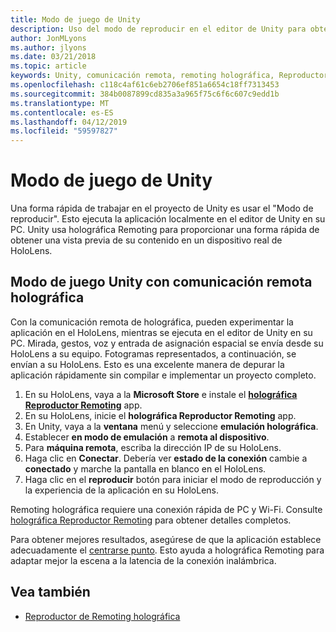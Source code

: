 ```yaml
---
title: Modo de juego de Unity
description: Uso del modo de reproducir en el editor de Unity para obtener una vista previa de los cambios en un dispositivo sin necesidad de implementar una aplicación.
author: JonMLyons
ms.author: jlyons
ms.date: 03/21/2018
ms.topic: article
keywords: Unity, comunicación remota, remoting holográfica, Reproductor de remoting holográfica
ms.openlocfilehash: c118c4af61c6eb2706ef851a6654c18ff7313453
ms.sourcegitcommit: 384b0087899cd835a3a965f75c6f6c607c9edd1b
ms.translationtype: MT
ms.contentlocale: es-ES
ms.lasthandoff: 04/12/2019
ms.locfileid: "59597827"
---
```

# <a name="unity-play-mode"></a>Modo de juego de Unity

Una forma rápida de trabajar en el proyecto de Unity es usar el "Modo de reproducir". Esto ejecuta la aplicación localmente en el editor de Unity en su PC. Unity usa holográfica Remoting para proporcionar una forma rápida de obtener una vista previa de su contenido en un dispositivo real de HoloLens.

## <a name="unity-play-mode-with-holographic-remoting"></a>Modo de juego Unity con comunicación remota holográfica

Con la comunicación remota de holográfica, pueden experimentar la aplicación en el HoloLens, mientras se ejecuta en el editor de Unity en su PC. Mirada, gestos, voz y entrada de asignación espacial se envía desde su HoloLens a su equipo. Fotogramas representados, a continuación, se envían a su HoloLens. Esto es una excelente manera de depurar la aplicación rápidamente sin compilar e implementar un proyecto completo.
1. En su HoloLens, vaya a la **Microsoft Store** e instale el **[holográfica Reproductor Remoting](https://www.microsoft.com/store/p/holographic-remoting-player/9nblggh4sv40)** app.
2. En su HoloLens, inicie el **holográfica Reproductor Remoting** app.
3. En Unity, vaya a la **ventana** menú y seleccione **emulación holográfica**.
4. Establecer **en modo de emulación** a **remota al dispositivo**.
5. Para **máquina remota**, escriba la dirección IP de su HoloLens.
6. Haga clic en **Conectar**. Debería ver **estado de la conexión** cambie a **conectado** y marche la pantalla en blanco en el HoloLens.
7. Haga clic en el **reproducir** botón para iniciar el modo de reproducción y la experiencia de la aplicación en su HoloLens.

Remoting holográfica requiere una conexión rápida de PC y Wi-Fi. Consulte [holográfica Reproductor Remoting](holographic-remoting-player.md) para obtener detalles completos.

Para obtener mejores resultados, asegúrese de que la aplicación establece adecuadamente el [centrarse punto](focus-point-in-unity.md). Esto ayuda a holográfica Remoting para adaptar mejor la escena a la latencia de la conexión inalámbrica.

## <a name="see-also"></a>Vea también
* [Reproductor de Remoting holográfica](holographic-remoting-player.md)
